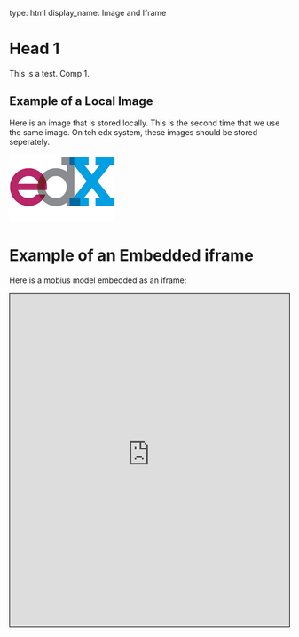 type: html
display_name: Image and Iframe

# Head 1

This is a test. Comp 1.

## Example of a Local Image

Here is an image that is stored locally.
This is the second time that we use the same image.
On teh edx system, these images should be stored seperately.

![This is the alt text.](edx_image.png "A test image.")

# Example of an Embedded iframe

Here is a mobius model embedded as an iframe:

<iframe width="100%" height="600px" style="border: 1px solid black;" src="https://mobius.design-automation.net/publish?file=_aHR0cHM6Ly9yYXcuZ2l0aHVidXNlcmNvbnRlbnQuY29tL2Rlc2lnbi1hdXRvbWF0aW9uLWVkdS9zcGF0aWFsLWNvbXB1dGF0aW9uYWwtdGhpbmtpbmcvbWFzdGVyLzIwMTlfc2VtMi9lZHgtc2hvcnRzL3JldmlzaW9uL1JvY2tfUGFwZXJfU2Npc3NvcnNfKHByaW50KS5tb2I=&amp;viewer=0"></iframe>


